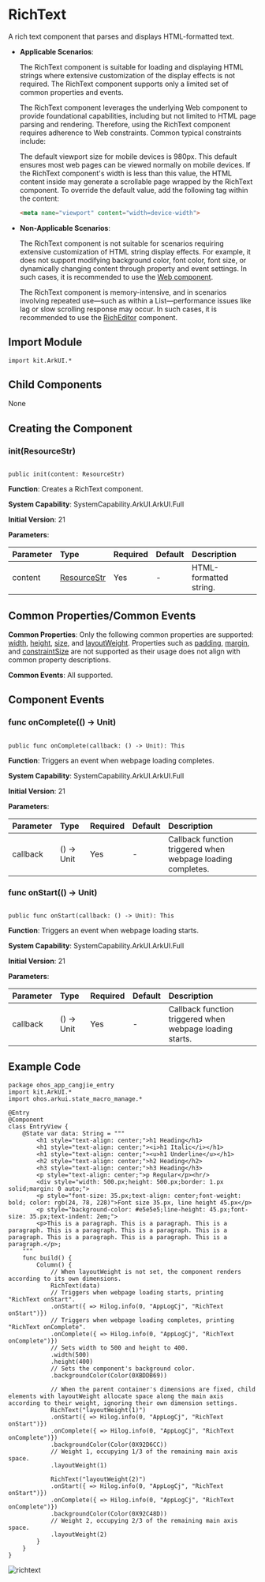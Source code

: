 # RichText

A rich text component that parses and displays HTML-formatted text.

- **Applicable Scenarios**:

  The RichText component is suitable for loading and displaying HTML strings where extensive customization of the display effects is not required. The RichText component supports only a limited set of common properties and events.

  The RichText component leverages the underlying Web component to provide foundational capabilities, including but not limited to HTML page parsing and rendering. Therefore, using the RichText component requires adherence to Web constraints. Common typical constraints include:

  The default viewport size for mobile devices is 980px. This default ensures most web pages can be viewed normally on mobile devices. If the RichText component's width is less than this value, the HTML content inside may generate a scrollable page wrapped by the RichText component. To override the default value, add the following tag within the content:

    ```html
    <meta name="viewport" content="width=device-width">
    ```

- **Non-Applicable Scenarios**:

  The RichText component is not suitable for scenarios requiring extensive customization of HTML string display effects. For example, it does not support modifying background color, font color, font size, or dynamically changing content through property and event settings. In such cases, it is recommended to use the [Web component](./cj-web-web.md).

  The RichText component is memory-intensive, and in scenarios involving repeated use—such as within a List—performance issues like lag or slow scrolling response may occur. In such cases, it is recommended to use the [RichEditor](./cj-text-input-richeditor.md) component.

## Import Module

```cangjie
import kit.ArkUI.*
```

## Child Components

None

## Creating the Component

### init(ResourceStr)

```cangjie

public init(content: ResourceStr)
```

**Function**: Creates a RichText component.

**System Capability**: SystemCapability.ArkUI.ArkUI.Full

**Initial Version**: 21

**Parameters**:

| Parameter | Type | Required | Default | Description |
|:---|:---|:---|:---|:---|
| content | [ResourceStr](../apis/BasicServicesKit/cj-apis-base.md#interface-resourcestr) | Yes | - | HTML-formatted string. |

## Common Properties/Common Events

**Common Properties**: Only the following common properties are supported: [width](./cj-universal-attribute-size.md#func-widthlength), [height](./cj-universal-attribute-size.md#func-heightlength), [size](./cj-universal-attribute-size.md#func-sizelength-length), and [layoutWeight](./cj-universal-attribute-size.md#func-layoutweightint32). Properties such as [padding](./cj-universal-attribute-size.md#func-paddinglength), [margin](./cj-universal-attribute-size.md#func-marginlength), and [constraintSize](./cj-universal-attribute-size.md#func-constraintsizelength-length-length-length) are not supported as their usage does not align with common property descriptions.

**Common Events**: All supported.

## Component Events

### func onComplete(() -> Unit)

```cangjie

public func onComplete(callback: () -> Unit): This
```

**Function**: Triggers an event when webpage loading completes.

**System Capability**: SystemCapability.ArkUI.ArkUI.Full

**Initial Version**: 21

**Parameters**:

| Parameter | Type | Required | Default | Description |
|:---|:---|:---|:---|:---|
| callback | () -> Unit | Yes | - | Callback function triggered when webpage loading completes. |

### func onStart(() -> Unit)

```cangjie

public func onStart(callback: () -> Unit): This
```

**Function**: Triggers an event when webpage loading starts.

**System Capability**: SystemCapability.ArkUI.ArkUI.Full

**Initial Version**: 21

**Parameters**:

| Parameter | Type | Required | Default | Description |
|:---|:---|:---|:---|:---|
| callback | () -> Unit | Yes | - | Callback function triggered when webpage loading starts. |

## Example Code

<!--run-->

```cangjie
package ohos_app_cangjie_entry
import kit.ArkUI.*
import ohos.arkui.state_macro_manage.*

@Entry
@Component
class EntryView {
    @State var data: String = """
        <h1 style="text-align: center;">h1 Heading</h1>
        <h1 style="text-align: center;"><i>h1 Italic</i></h1>
        <h1 style="text-align: center;"><u>h1 Underline</u></h1>
        <h2 style="text-align: center;">h2 Heading</h2>
        <h3 style="text-align: center;">h3 Heading</h3>
        <p style="text-align: center;">p Regular</p><hr/>
        <div style="width: 500.px;height: 500.px;border: 1.px solid;margin: 0 auto;">
        <p style="font-size: 35.px;text-align: center;font-weight: bold; color: rgb(24, 78, 228)">Font size 35.px, line height 45.px</p>
        <p style="background-color: #e5e5e5;line-height: 45.px;font-size: 35.px;text-indent: 2em;">
        <p>This is a paragraph. This is a paragraph. This is a paragraph. This is a paragraph. This is a paragraph. This is a paragraph. This is a paragraph. This is a paragraph. This is a paragraph.</p>;
    """
    func build() {
        Column() {
            // When layoutWeight is not set, the component renders according to its own dimensions.
            RichText(data)
            // Triggers when webpage loading starts, printing "RichText onStart".
            .onStart({ => Hilog.info(0, "AppLogCj", "RichText onStart")})
            // Triggers when webpage loading completes, printing "RichText onComplete".
            .onComplete({ => Hilog.info(0, "AppLogCj", "RichText onComplete")})
            // Sets width to 500 and height to 400.
            .width(500)
            .height(400)
            // Sets the component's background color.
            .backgroundColor(Color(0XBDDB69))

            // When the parent container's dimensions are fixed, child elements with layoutWeight allocate space along the main axis according to their weight, ignoring their own dimension settings.
            RichText("layoutWeight(1)")
            .onStart({ => Hilog.info(0, "AppLogCj", "RichText onStart")})
            .onComplete({ => Hilog.info(0, "AppLogCj", "RichText onComplete")})
            .backgroundColor(Color(0X92D6CC))
            // Weight 1, occupying 1/3 of the remaining main axis space.
            .layoutWeight(1)

            RichText("layoutWeight(2)")
            .onStart({ => Hilog.info(0, "AppLogCj", "RichText onStart")})
            .onComplete({ => Hilog.info(0, "AppLogCj", "RichText onComplete")})
            .backgroundColor(Color(0X92C48D))
            // Weight 2, occupying 2/3 of the remaining main axis space.
            .layoutWeight(2)
        }
    }
}
```

![richtext](figures/richtext.png)